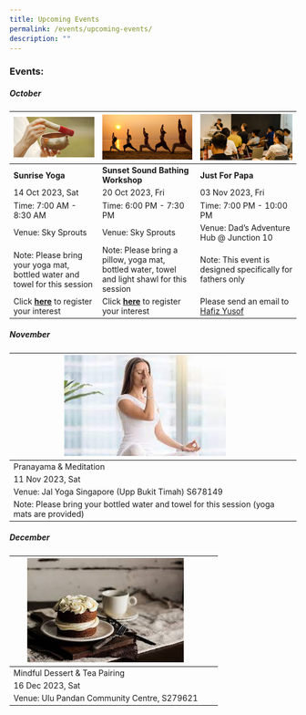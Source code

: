 ```yaml
---
title: Upcoming Events
permalink: /events/upcoming-events/
description: ""
---
```

### Events:


##### **October**
|![](/images/soundbath.png) | ![](/images/sunset%20yoga.png)| ![](/images/dads-event.png) | 
| -------- | -------- | -------- | 
| **Sunrise Yoga**  |**Sunset Sound Bathing Workshop**| **Just For Papa**
| 14 Oct 2023, Sat  |20 Oct 2023, Fri | 03 Nov 2023, Fri 
|Time: 7:00 AM - 8:30 AM| Time: 6:00 PM - 7:30 PM | Time: 7:00 PM - 10:00 PM
Venue: Sky Sprouts | Venue: Sky Sprouts | Venue: Dad’s Adventure Hub @ Junction 10
Note: Please bring your yoga mat, bottled water and towel for this session | Note: Please bring a pillow, yoga mat, bottled water, towel and light shawl for this session |Note: This event is designed specifically for fathers only
Click [**here**](https://www.onepa.gov.sg/events/lean-on-me-sunrise-yoga-and-conversations-on-mental-wellbeing-28956670 ) to register your interest | Click [**here**](https://www.onepa.gov.sg/events/lean-on-me-sunset-sound-bathing-24009791 ) to register your interest | Please send an email to [Hafiz Yusof](mailto:Hafiz_YUSOF@pa.gov.sg)


##### **November**
| ![](/images/pranayama%20&%20meditation.jpeg) | | |
| -------- | -------- | -------- |
| Pranayama & Meditation |    |        |
|11 Nov 2023, Sat |  | 
| Venue: Jal Yoga Singapore (Upp Bukit Timah) S678149 |
| Note: Please bring your bottled water and towel for this session (yoga mats are provided)


##### **December**
|![](/images/dessert%20and%20tea.jpeg) |  |  |
| -------- | -------- | -------- |
| Mindful Dessert & Tea Pairing     |      |      |
| 16 Dec 2023, Sat | | |
| Venue: Ulu Pandan Community Centre, S279621|

